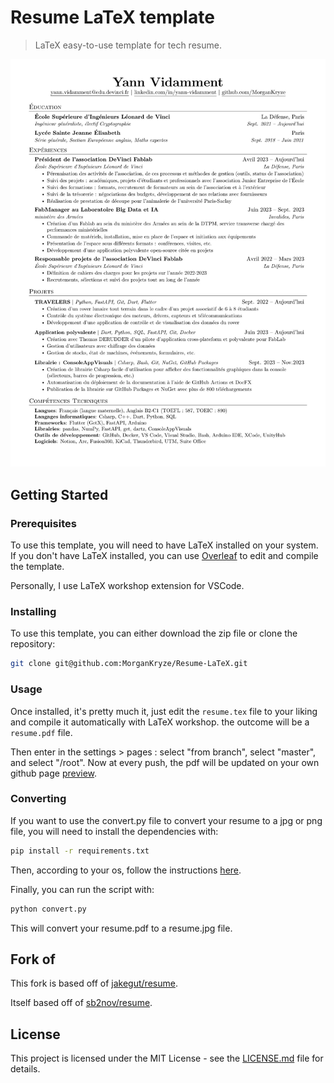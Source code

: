 # Resume LaTeX template

> LaTeX easy-to-use template for tech resume.

![Resume Preview](resume.jpg)

## Getting Started

### Prerequisites

To use this template, you will need to have LaTeX installed on your system. If you don't have LaTeX installed, you can use [Overleaf](https://www.overleaf.com/) to edit and compile the template.

Personally, I use LaTeX workshop extension for VSCode.

### Installing

To use this template, you can either download the zip file or clone the repository:

```bash
git clone git@github.com:MorganKryze/Resume-LaTeX.git
```

### Usage

Once installed, it's pretty much it, just edit the `resume.tex` file to your liking and compile it automatically with LaTeX workshop. the outcome will be a `resume.pdf` file.

Then enter in the settings > pages : select "from branch", select "master", and select "/root". Now at every push, the pdf will be updated on your own github page [preview](https://morgankryze.github.io/Resume-LaTeX/).

### Converting

If you want to use the convert.py file to convert your resume to a jpg or png file, you will need to install the dependencies with:

```bash
pip install -r requirements.txt
```

Then, according to your os, follow the instructions [here](https://pypi.org/project/pdf2image/).

Finally, you can run the script with:

```bash
python convert.py
```

This will convert your resume.pdf to a resume.jpg file.

## Fork of

This fork is based off of [jakegut/resume](https://github.com/jakegut/resume).

Itself based off of [sb2nov/resume](https://github.com/sb2nov/resume/).

## License

This project is licensed under the MIT License - see the [LICENSE.md](LICENSE) file for details.
